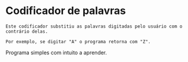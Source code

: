# Codificador de palavras

    Este codificador substitiu as palavras digitadas pelo usuário com o contrário delas.

    Por exemplo, se digitar "A" o programa retorna com "Z".


Programa simples com intuito a aprender.
